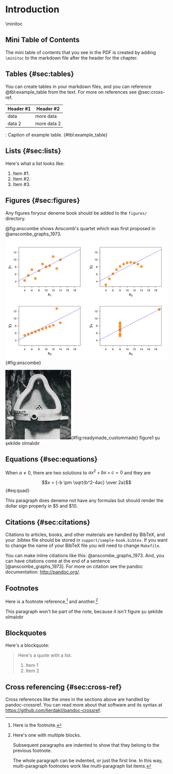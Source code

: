 # Introduction
\minitoc

## Mini Table of Contents

The mini table of contents that you see in the PDF is created by adding `\minitoc` to the markdown file after the header for the chapter.

## Tables {#sec:tables}

You can create tables in your markdown files, and you can reference @tbl:example_table from the text.  For more on references see @sec:cross-ref.

| Header #1 | Header #2 |
|-----------|-----------|
| data | more data |
| data 2 | more data 2|

: Caption of example table. {#tbl:example_table}

## Lists {#sec:lists}

Here's what a list looks like:

1. Item #1.
2. Item #2.
3. Item #3.

## Figures {#sec:figures}

Any figures foryour  deneme book should be added to the `figures/` directory.

@fig:anscombe shows Anscomb's quartet which was first proposed in @anscombe_graphs_1973.  

![Anscombe's Quartet, which was first proposed in @anscombe_graphs_1973. Image created by "Schultz" and used under a [Creative Commons license](https://commons.wikimedia.org/wiki/File:Anscombe%27s_quartet_3.svg).](figures/anscombes_quartet.png){#fig:anscombe}

![_Fountain_ by Marcel Duchamp.  _Fountain_ is an example of a Readymade, where an artist sees something that already exists in the world then creatively repurposes it for art. Photo of _Fountain_ by Alfred Stiglitz, 1917 (Source: [Wikimedia Commons](https://commons.wikimedia.org/wiki/File:Duchamp_Fountaine.jpg)).](figures/duchamp_fountain.png){#fig:readymade_custommade}
figure1 şu şekilde olmalıdır
## Equations {#sec:equations}

When $a \ne 0$, there are two solutions to $ax^2 + bx + c = 0$ and they are

$$x = {-b \pm \sqrt{b^2-4ac} \over 2a}$$ {#eq:quad}

This paragraph does deneme not have any formulas but should render the dollar sign properly in $5 and $10.

## Citations {#sec:citations}

Citations to articles, books, and other materials are handled by BibTeX, and your .bibtex file should be stored in `support/sample-book.bibtex`.  If you want to change the name of your BibTeX file you will need to change `Makefile`.

You can make inline citiations like this: @anscombe_graphs_1973.  And, you can have citations come at the end of a sentence [@anscombe_graphs_1973].  For more on citation see the pandoc documentation: http://pandoc.org/.

## Footnotes

Here is a footnote reference,[^1] and another.[^longnote]

[^1]: Here is the footnote.

[^longnote]: Here's one with multiple blocks.

    Subsequent paragraphs are indented to show that they
belong to the previous footnote.

    The whole paragraph can be indented, or just the first
    line.  In this way, multi-paragraph footnotes work like
    multi-paragraph list items.

This paragraph won't be part of the note, because it
isn't figure şu şekilde olmalıdır

## Blockquotes

Here's a blockquote:

> Here's a quote with a list.
>
> 1. Item 1
> 2. Item 2

## Cross referencing {#sec:cross-ref}

Cross references like the ones in the sections above are handled by pandoc-crossref.  You can read more about that software and its syntax at https://github.com/lierdakil/pandoc-crossref.


